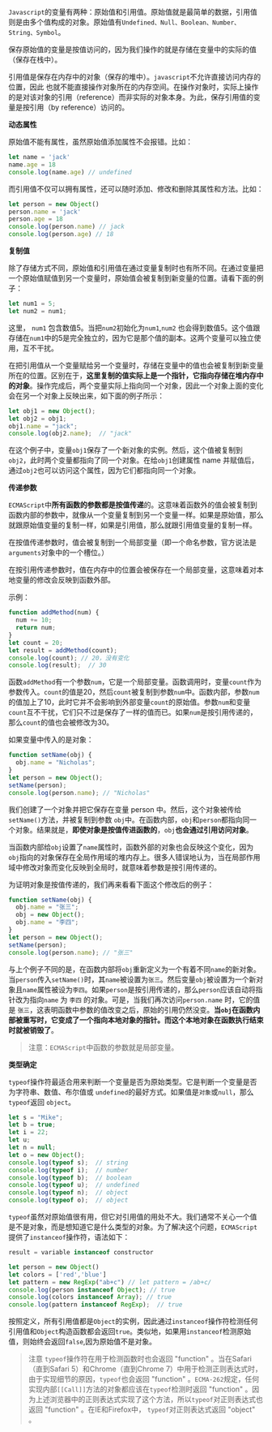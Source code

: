 `Javascript`的变量有两种：原始值和引用值。原始值就是最简单的数据，引用值则是由多个值构成的对象。原始值有`Undefined、Null、Boolean、Number、String、Symbol`。

保存原始值的变量是按值访问的，因为我们操作的就是存储在变量中的实际的值（保存在栈中）。

引用值是保存在内存中的对象（保存的堆中）。`javascript`不允许直接访问内存的位置，因此 也就不能直接操作对象所在的内存空间。在操作对象时，实际上操作的是对该对象的引用（reference）而非实际的对象本身。为此，保存引用值的变量是按引用（by reference）访问的。

**动态属性**

原始值不能有属性，虽然原始值添加属性不会报错。比如：

```javascript
let name = 'jack'
name.age = 18
console.log(name.age) // undefined
```

而引用值不仅可以拥有属性，还可以随时添加、修改和删除其属性和方法。比如：

```javascript
let person = new Object()
person.name = 'jack'
person.age = 18
console.log(person.name) // jack
console.log(person.age) // 18
```

**复制值**

除了存储方式不同，原始值和引用值在通过变量复制时也有所不同。在通过变量把一个原始值赋值到另一个变量时，原始值会被复制到新变量的位置。请看下面的例子：

```javascript
let num1 = 5;
let num2 = num1;
```

这里， `num1` 包含数值5。当把`num2`初始化为`num1`,`num2` 也会得到数值5。这个值跟存储在`num1`中的5是完全独立的，因为它是那个值的副本。这两个变量可以独立使用，互不干扰。

在把引用值从一个变量赋给另一个变量时，存储在变量中的值也会被复制到新变量所在的位置。区别在于，**这里复制的值实际上是一个指针，它指向存储在堆内存中的对象**。操作完成后，两个变量实际上指向同一个对象，因此一个对象上面的变化会在另一个对象上反映出来，如下面的例子所示：

```javascript
let obj1 = new Object();
let obj2 = obj1;
obj1.name = "jack";
console.log(obj2.name);  // "jack"
```

在这个例子中，变量`obj1`保存了一个新对象的实例。然后，这个值被复制到`obj2`，此时两个变量都指向了同一个对象。在给`obj1`创建属性 name 并赋值后，通过`obj2`也可以访问这个属性，因为它们都指向同一个对象。

**传递参数**

`ECMAScript`中**所有函数的参数都是按值传递**的。这意味着函数外的值会被复制到函数内部的参数中，就像从一个变量复制到另一个变量一样。如果是原始值，那么就跟原始值变量的复制一样，如果是引用值，那么就跟引用值变量的复制一样。

在按值传递参数时，值会被复制到一个局部变量（即一个命名参数，官方说法是`arguments`对象中的一个槽位。）

在按引用传递参数时，值在内存中的位置会被保存在一个局部变量，这意味着对本地变量的修改会反映到函数外部。

示例：

```javascript
function addMethod(num) {
  num += 10;
  return num;
}
let count = 20;
let result = addMethod(count);
console.log(count); // 20，没有变化
console.log(result);  // 30
```

函数`addMethod`有一个参数`num`，它是一个局部变量。函数调用时，变量`count`作为参数传入。`count`的值是20，然后`count`被复制到参数`num`中。函数内部，参数`num`的值加上了10，此时它并不会影响到外部变量`count`的原始值。参数`num`和变量`count`互不干扰，它们只不过是保存了一样的值而已。如果`num`是按引用传递的，那么`count`的值也会被修改为30。

如果变量中传入的是对象：

```javascript
function setName(obj) {
  obj.name = "Nicholas";
}
let person = new Object();
setName(person);
console.log(person.name); // "Nicholas"
```

我们创建了一个对象并把它保存在变量 person 中。然后，这个对象被传给`setName()`方法，并被复制到参数 `obj`中。在函数内部，`obj`和`person`都指向同一个对象。结果就是，**即使对象是按值传进函数的**，`obj`**也会通过引用访问对象**。

当函数内部给`obj`设置了`name`属性时，函数外部的对象也会反映这个变化，因为`obj`指向的对象保存在全局作用域的堆内存上。很多人错误地认为，当在局部作用域中修改对象而变化反映到全局时，就意味着参数是按引用传递的。

为证明对象是按值传递的，我们再来看看下面这个修改后的例子：

```javascript
function setName(obj) {
  obj.name = "张三";
  obj = new Object();
  obj.name = "李四";
}
let person = new Object();
setName(person);
console.log(person.name); // "张三"
```

与上个例子不同的是，在函数内部将`obj`重新定义为一个有着不同`name`的新对象。当`person`传入`setName()`时，其`name`被设置为`张三`。然后变量`obj`被设置为一个新对象且`name`属性被设为`李四`。如果`person`是按引用传递的，那么`person`应该自动将指针改为指向`name` 为 `李四` 的对象。可是，当我们再次访问`person.name` 时，它的值是 `张三`，这表明函数中参数的值改变之后，原始的引用仍然没变。**当`obj`在函数内部被重写时，它变成了一个指向本地对象的指针。而这个本地对象在函数执行结束时就被销毁了**。

> 注意：`ECMAScript`中函数的参数就是局部变量。



**类型确定**

`typeof`操作符最适合用来判断一个变量是否为原始类型。它是判断一个变量是否为字符串、数值、布尔值或 `undefined`的最好方式。如果值是`对象`或`null`，那么`typeof`返回 `object`。

```javascript
let s = "Mike";
let b = true;
let i = 22;
let u;
let n = null;
let o = new Object();
console.log(typeof s);  // string
console.log(typeof i);  // number
console.log(typeof b);  // boolean
console.log(typeof u);  // undefined
console.log(typeof n);  // object
console.log(typeof o);  // object
```

`typeof`虽然对原始值很有用，但它对引用值的用处不大。我们通常不关心一个值是不是对象，而是想知道它是什么类型的对象。为了解决这个问题，`ECMAScript`提供了`instanceof`操作符，语法如下：

```javascript
result = variable instanceof constructor
```

```javascript
let person = new Object()
let colors = ['red','blue']
let pattern = new RegExp("ab+c") // let pattern = /ab+c/
console.log(person instanceof Object); // true
console.log(colors instanceof Array); // true
console.log(pattern instanceof RegExp);  // true
```

按照定义，所有引用值都是`Object`的实例，因此通过`instanceof`操作符检测任何引用值和`Object`构造函数都会返回`true`。类似地，如果用`instanceof`检测原始值，则始终会返回`false`,因为原始值不是对象。

> 注意  `typeof`操作符在用于检测函数时也会返回 "function" 。当在Safari（直到Safari 5）和Chrome（直到Chrome 7）中用于检测正则表达式时，由于实现细节的原因，`typeof`也会返回 "function" 。`ECMA-262`规定，任何实现内部`[[Call]]`方法的对象都应该在`typeof`检测时返回 "function" 。因为上述浏览器中的正则表达式实现了这个方法，所以`typeof`对正则表达式也返回 "function" 。在IE和Firefox中， `typeof`对正则表达式返回 "object" 。